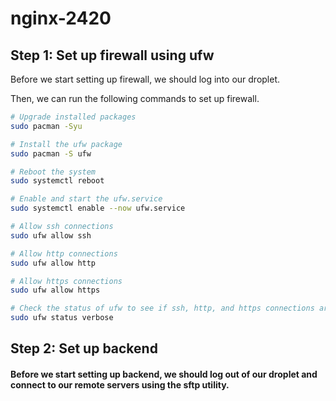 # nginx-2420

## Step 1: Set up firewall using ufw

Before we start setting up firewall, we should log into our droplet.

Then, we can run the following commands to set up firewall.

```bash
# Upgrade installed packages
sudo pacman -Syu

# Install the ufw package
sudo pacman -S ufw

# Reboot the system
sudo systemctl reboot

# Enable and start the ufw.service
sudo systemctl enable --now ufw.service

# Allow ssh connections
sudo ufw allow ssh

# Allow http connections
sudo ufw allow http

# Allow https connections
sudo ufw allow https

# Check the status of ufw to see if ssh, http, and https connections are all allowed
sudo ufw status verbose
```

## Step 2: Set up backend

#### Before we start setting up backend, we should log out of our droplet and connect to our remote servers using the sftp utility. 

```bash

```
